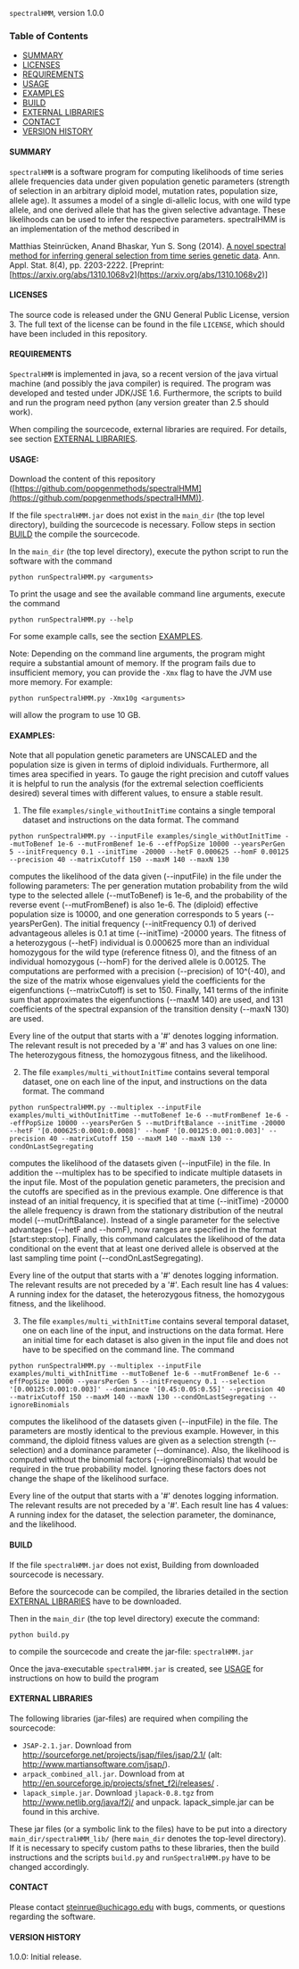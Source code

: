 `spectralHMM`, version 1.0.0

### Table of Contents
* [SUMMARY](#SUMMARY)
* [LICENSES](#LICENSES)
* [REQUIREMENTS](#REQUIREMENTS)
* [USAGE](#USAGE)
* [EXAMPLES](#EXAMPLES)
* [BUILD](#BUILD)
* [EXTERNAL LIBRARIES](#EXTERNAL-LIBRARIES)
* [CONTACT](#CONTACT)
* [VERSION HISTORY](#VERSION-HISTORY)

#### SUMMARY

`spectralHMM` is a software program for computing likelihoods of time series allele frequencies data under given population genetic parameters (strength of selection in an arbitrary diploid model, mutation rates, population size, allele age). It assumes a model of a single di-allelic locus, with one wild type allele, and one derived allele that has the given selective advantage. These likelihoods can be used to infer the respective parameters. spectralHMM is an implementation of the method described in

Matthias Steinrücken, Anand Bhaskar, Yun S. Song (2014). [A novel spectral method for inferring general selection from time series genetic data](https://www.doi.org/10.1214/14-AOAS764). Ann. Appl. Stat. 8(4), pp. 2203-2222. [Preprint: [https://arxiv.org/abs/1310.1068v2](https://arxiv.org/abs/1310.1068v2)]


#### LICENSES

The source code is released under the GNU General Public License, version 3. The full text of the license can be found in the file `LICENSE`, which should have been included in this repository.

#### REQUIREMENTS

`SpectralHMM` is implemented in java, so a recent version of the java virtual machine (and possibly the java compiler) is required. The program was developed and tested under JDK/JSE 1.6. Furthermore, the scripts to build and run the program need python (any version greater than 2.5 should work).

When compiling the sourcecode, external libraries are required. For details, see section [EXTERNAL LIBRARIES](#EXTERNAL-LIBRARIES).

#### USAGE:

Download the content of this repository ([https://github.com/popgenmethods/spectralHMM](https://github.com/popgenmethods/spectralHMM)).

If the file `spectralHMM.jar` does not exist in the `main_dir` (the top level directory), building the sourcecode is necessary. Follow steps in section [BUILD](#BUILD) the compile the sourcecode.

In the `main_dir` (the top level directory), execute the python script to run the software with the command

```
python runSpectralHMM.py <arguments>
```

To print the usage and see the available command line arguments, execute the command

```
python runSpectralHMM.py --help
```

For some example calls, see the section [EXAMPLES](#EXAMPLES).

Note: Depending on the command line arguments, the program might require a substantial amount of memory. If the program fails due to insufficient memory, you can provide the `-Xmx` flag to have the JVM use more memory. For example:

```
python runSpectralHMM.py -Xmx10g <arguments>
```

will allow the program to use 10 GB.

#### EXAMPLES:

Note that all population genetic parameters are UNSCALED and the population size is given in terms of diploid individuals. Furthermore, all times area specified in years. To gauge the right precision and cutoff values it is helpful to run the analysis (for the extremal selection coefficients desired) several times with different values, to ensure a stable result.

1. The file `examples/single_withoutInitTime` contains a single temporal dataset and instructions on the data format. The command

```
python runSpectralHMM.py --inputFile examples/single_withOutInitTime --mutToBenef 1e-6 --mutFromBenef 1e-6 --effPopSize 10000 --yearsPerGen 5 --initFrequency 0.1 --initTime -20000 --hetF 0.000625 --homF 0.00125 --precision 40 --matrixCutoff 150 --maxM 140 --maxN 130
```

computes the likelihood of the data given (--inputFile) in the file under the following parameters: The per generation mutation probability from the wild type to the selected allele (--mutToBenef) is 1e-6, and the probability of the reverse event (--mutFromBenef) is also 1e-6. The (diploid) effective population size is 10000, and one generation corresponds to 5 years (--yearsPerGen). The initial frequency (--initFrequency 0.1) of derived advantageous alleles is 0.1 at time (--initTime) -20000 years. The fitness of a heterozygous (--hetF) individual is 0.000625 more than an individual homozygous for the wild type (reference fitness 0), and the fitness of an individual homozygous (--homF) for the derived allele is 0.00125. The computations are performed with a precision (--precision) of 10^(-40), and the size of the matrix whose eigenvalues yield the coefficients for the eigenfunctions (--matrixCutoff) is set to 150. Finally, 141 terms of the infinite sum that approximates the eigenfunctions (--maxM 140) are used, and 131 coefficients of the spectral expansion of the transition density (--maxN 130) are used.

Every line of the output that starts with a '#' denotes logging information. The relevant result is not preceded by a '#' and has 3 values on one line: The heterozygous fitness, the homozygous fitness, and the likelihood.

2. The file `examples/multi_withoutInitTime` contains several temporal dataset, one on each line of the input, and instructions on the data format. The command

```
python runSpectralHMM.py --multiplex --inputFile examples/multi_withOutInitTime --mutToBenef 1e-6 --mutFromBenef 1e-6 --effPopSize 10000 --yearsPerGen 5 --mutDriftBalance --initTime -20000 --hetF '[0.000625:0.0001:0.0008]' --homF '[0.00125:0.001:0.003]' --precision 40 --matrixCutoff 150 --maxM 140 --maxN 130 --condOnLastSegregating
```

computes the likelihood of the datasets given (--inputFile) in the file. In addition the --multiplex has to be specified to indicate multiple datasets in the input file. Most of the population genetic parameters, the precision and the cutoffs are specified as in the previous example. One difference is that instead of an initial frequency, it is specified that at time (--initTime) -20000 the allele frequency is drawn from the stationary distribution of the neutral model (--mutDriftBalance). Instead of a single parameter for the selective advantages (--hetF and --homF), now ranges are specified in the format [start:step:stop]. Finally, this command calculates the likelihood of the data conditional on the event that at least one derived allele is observed at the last sampling time point (--condOnLastSegregating).

Every line of the output that starts with a '#' denotes logging information. The relevant results are not preceded by a '#'. Each result line has 4 values: A running index for the dataset, the heterozygous fitness, the homozygous fitness, and the likelihood.

3. The file `examples/multi_withInitTime` contains several temporal dataset, one on each line of the input, and instructions on the data format. Here an initial time for each dataset is also given in the input file and does not have to be specified on the command line. The command

```
python runSpectralHMM.py --multiplex --inputFile examples/multi_withInitTime --mutToBenef 1e-6 --mutFromBenef 1e-6 --effPopSize 10000 --yearsPerGen 5 --initFrequency 0.1 --selection '[0.00125:0.001:0.003]' --dominance '[0.45:0.05:0.55]' --precision 40 --matrixCutoff 150 --maxM 140 --maxN 130 --condOnLastSegregating --ignoreBinomials
```

computes the likelihood of the datasets given (--inputFile) in the file. The parameters are mostly identical to the previous example. However, in this command, the diploid fitness values are given as a selection strength (--selection) and a dominance parameter (--dominance). Also, the likelihood is computed without the binomial factors (--ignoreBinomials) that would be required in the true probability model. Ignoring these factors does not change the shape of the likelihood surface.

Every line of the output that starts with a '#' denotes logging information. The relevant results are not preceded by a '#'. Each result line has 4 values: A running index for the dataset, the selection parameter, the dominance, and the likelihood.

#### BUILD

If the file `spectralHMM.jar` does not exist, Building from downloaded sourcecode is necessary.

Before the sourcecode can be compiled, the libraries detailed in the section [EXTERNAL LIBRARIES](#EXTERNAL-LIBRARIES) have to be downloaded.

Then in the `main_dir` (the top level directory) execute the command:

```
python build.py
```

to compile the sourcecode and create the jar-file: `spectralHMM.jar`

Once the java-executable `spectralHMM.jar` is created, see [USAGE](#USAGE) for instructions on how to build the program

#### EXTERNAL LIBRARIES

The following libraries (jar-files) are required when compiling the sourcecode:
- `JSAP-2.1.jar`.
	Download from http://sourceforge.net/projects/jsap/files/jsap/2.1/ (alt: http://www.martiansoftware.com/jsap/).
- `arpack_combined_all.jar`.
	Download from at http://en.sourceforge.jp/projects/sfnet_f2j/releases/ .
- `lapack_simple.jar`.
	Download `jlapack-0.8.tgz` from http://www.netlib.org/java/f2j/ and unpack. lapack_simple.jar can be found in this archive.

These jar files (or a symbolic link to the files) have to be put into a directory `main_dir/spectralHMM_lib/` (here `main_dir` denotes the top-level directory). If it is necessary to specify custom paths to these libraries, then the build instructions and the scripts `build.py` and `runSpectralHMM.py` have to be changed accordingly.

#### CONTACT

Please contact steinrue@uchicago.edu with bugs, comments, or questions regarding the software.


#### VERSION HISTORY

1.0.0: Initial release.
